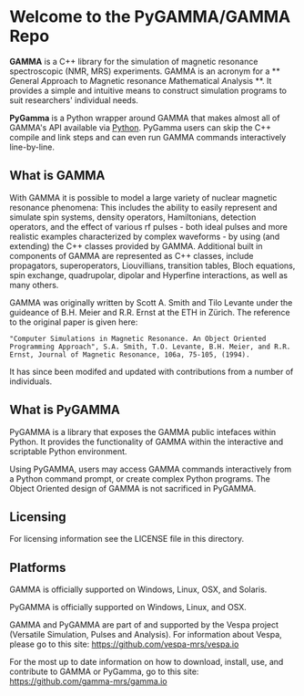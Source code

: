 # Welcome to the PyGAMMA/GAMMA Repo

**GAMMA** is a C++ library for the simulation of magnetic resonance spectroscopic (NMR, MRS) experiments. GAMMA is an acronym for a ** *G*eneral *A*pproach to *M*agnetic resonance *M*athematical *A*nalysis **. It provides a simple and intuitive means to construct simulation programs to suit researchers' individual needs. 

**PyGamma** is a Python wrapper around GAMMA that makes almost all of GAMMA's API available via [Python](http://www.python.org/). PyGamma users can skip the C++ compile and link steps and can even run GAMMA commands interactively line-by-line.


## What is GAMMA

With GAMMA it is possible to model a large variety of nuclear magnetic resonance phenomena: This includes the ability to easily represent and simulate spin systems, density operators, Hamiltonians, detection operators, and the effect of various rf pulses - both ideal pulses and more realistic examples characterized by complex waveforms - by using (and extending) the C++ classes provided by GAMMA. Additional built in components of GAMMA are represented as C++ classes, include propagators, superoperators, Liouvillians, transition tables, Bloch equations, spin exchange, quadrupolar, dipolar and Hyperfine interactions, as well as many others.

GAMMA was originally written by Scott A. Smith and Tilo Levante under the guideance of B.H. Meier and R.R. Ernst at the ETH in Zürich. The reference to the original paper is given here:

    "Computer Simulations in Magnetic Resonance. An Object Oriented Programming Approach", S.A. Smith, T.O. Levante, B.H. Meier, and R.R. Ernst, Journal of Magnetic Resonance, 106a, 75-105, (1994). 

It has since been modifed and updated with contributions from a number of individuals.	 

## What is PyGAMMA

PyGAMMA is a library that exposes the GAMMA public intefaces within Python. It provides the functionality of GAMMA within the interactive and scriptable Python environment. 

Using PyGAMMA, users may access GAMMA commands interactively from a Python command prompt, or create complex Python programs. The Object Oriented design of GAMMA is not sacrificed in PyGAMMA. 

## Licensing

For licensing information see the LICENSE file in this directory.

## Platforms

GAMMA is officially supported on Windows, Linux, OSX, and Solaris.

PyGAMMA is officially supported on Windows, Linux, and OSX.

GAMMA and PyGAMMA are part of and supported by the Vespa project (Versatile Simulation, Pulses and Analysis). For information about Vespa, please go to this site: https://github.com/vespa-mrs/vespa.io

For the most up to date information on how to download, install, use, and contribute to GAMMA or PyGamma, go to this site: 
https://github.com/gamma-mrs/gamma.io

